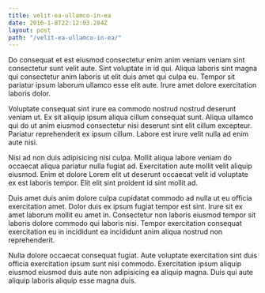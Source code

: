 ```yaml
---
title: velit-ea-ullamco-in-ea
date: 2016-1-8T22:12:03.284Z
layout: post
path: "/velit-ea-ullamco-in-ea/"
---
```


Do consequat et est eiusmod consectetur enim anim veniam veniam sint consectetur sunt velit aute. Sint voluptate in id qui. Aliqua laboris sint magna qui consectetur anim laboris ut elit duis amet qui culpa eu. Tempor sit pariatur ipsum laborum ullamco esse elit aute. Irure amet dolore exercitation laboris dolor.

Voluptate consequat sint irure ea commodo nostrud nostrud deserunt veniam ut. Ex sit aliquip ipsum aliqua cillum consequat sunt. Aliqua ullamco qui do ut anim eiusmod consectetur nisi deserunt sint elit cillum excepteur. Pariatur reprehenderit ex ipsum cillum. Labore est irure velit nulla ad enim aute nisi.

Nisi ad non duis adipisicing nisi culpa. Mollit aliqua labore veniam do occaecat aliqua pariatur nulla fugiat ad. Exercitation aute mollit velit aliquip eiusmod. Enim et dolore Lorem elit ut deserunt occaecat velit id voluptate ex est laboris tempor. Elit elit sint proident id sint mollit ad.

Duis amet duis anim dolore culpa cupidatat commodo ad nulla ut eu officia exercitation amet. Dolor duis ex ipsum fugiat tempor est sint. Irure sit ex amet laborum mollit eu amet in. Consectetur non laboris eiusmod tempor sit laboris dolore commodo qui laboris nisi. Tempor exercitation consequat exercitation eu in incididunt ea incididunt anim aliqua nostrud non reprehenderit.

Nulla dolore occaecat consequat fugiat. Aute voluptate exercitation sint duis officia exercitation ipsum sunt nisi commodo. Exercitation ipsum aliquip eiusmod eiusmod duis aute non adipisicing ea aliquip magna. Duis qui aute aliquip laboris aliquip esse magna duis.